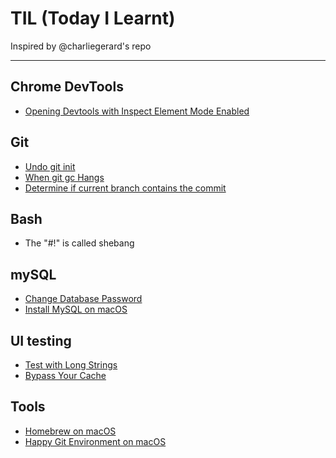 # TIL (Today I Learnt)

Inspired by @charliegerard's repo

---

## Chrome DevTools
* [Opening Devtools with Inspect Element Mode Enabled](/devtools/inspectEnabled.md)

## Git
* [Undo git init](/git/undoGitInit.md)
* [When git gc Hangs](/git/gcHangs.md)
* [Determine if current branch contains the commit](/git/isTheCommitInTheBranch.md)

## Bash
* The "#!" is called shebang

## mySQL
* [Change Database Password](/mysql/changeDBPwd.md)
* [Install MySQL on macOS](/mysql/installMySQLMacOS.md)

## UI testing
* [Test with Long Strings](/UI/testWLongText.md)
* [Bypass Your Cache](/UI/bypassYourCache.md)

## Tools
* [Homebrew on macOS](tools/brew.md)
* [Happy Git Environment on macOS](tools/happyGit.md)
